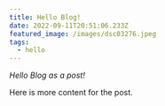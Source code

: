 ```yaml
---
title: Hello Blog!
date: 2022-09-11T20:51:06.233Z
featured_image: /images/dsc03276.jpeg
tags:
  - hello
---
```


*Hello Blog as a post!*
<!--more-->
Here is more content for the post.